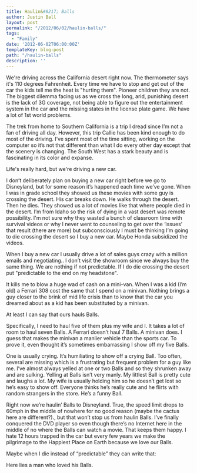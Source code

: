 ```yaml
---
title: Haulin&#8217; Balls
author: Justin Ball
layout: post
permalink: "/2012/06/02/haulin-balls/"
tags:
  - "Family"
date: '2012-06-02T06:00:00Z'
templateKey: blog-post
path: "/haulin-balls"
description: ''
---
```


We're driving across the California desert right now. The thermometer says it's 110 degrees Fahrenheit. Every time we have to stop and get out of the car the kids tell me the heat is "hurting them". Pioneer children they are not. The biggest dilemma facing us as we cross the long, arid, punishing desert is the lack of 3G coverage, not being able to figure out the entertainment system in the car and the missing states in the license plate game. We have a lot of 1st world problems.

The trek from home to Southern California is a trip I dread since I’m not a fan of driving all day. However, this trip Callie has been kind enough to do most of the driving. I’ve spent most of the time sitting, working on the computer so it’s not that different than what I do every other day except that the scenery is changing. The South West has a stark beauty and is fascinating in its color and expanse.

Life's really hard, but we're driving a new car.

I don’t deliberately plan on buying a new car right before we go to Disneyland, but for some reason it’s happened each time we’ve gone. When I was in grade school they showed us these movies with some guy is crossing the desert. His car breaks down. He walks through the desert. Then he dies. They showed us a lot of movies like that where people died in the desert. I’m from Idaho so the risk of dying in a vast desert was remote possibility. I'm not sure why they wasted a bunch of classroom time with survival videos or why I never went to counseling to get over the ‘issues’ that result (there are more) but subconsciously I must be thinking I’m going to die crossing the desert so I buy a new car. Maybe Honda subsidized the videos.

When I buy a new car I usually drive a lot of sales guys crazy with a million emails and negotiating.. I don’t visit the showroom since we always buy the same thing. We are nothing if not predictable. If I do die crossing the desert put "predictable to the end on my headstone".

It kills me to blow a huge wad of cash on a mini-van. When I was a kid (I’m old) a Ferrari 308 cost the same that I spend on a minivan. Nothing brings a guy closer to the brink of mid life crisis than to know that the car you dreamed about as a kid has been substituted by a minivan.

At least I can say that ours hauls Balls.

Specifically, I need to haul five of them plus my wife and I. It takes a lot of room to haul seven Balls. A Ferrari doesn’t haul 7 Balls. A minivan does. I guess that makes the minivan a manlier vehicle than the sports car. To prove it, even thought it’s sometimes embarrassing I show off my five Balls.

One is usually crying. It’s humiliating to show off a crying Ball. Too often, several are missing which is a frustrating but frequent problem for a guy like me. I’ve almost always yelled at one or two Balls and so they shrunken away and are sulking. Yelling at Balls isn’t very manly. My littlest Ball is pretty cute and laughs a lot. My wife is usually holding him so he doesn’t get lost so he’s easy to show off. Everyone thinks he’s really cute and he flirts with random strangers in the store. He’s a funny Ball.

Right now we’re haulin’ Balls to Disneyland. True, the speed limit drops to 60mph in the middle of nowhere for no good reason (maybe the cactus here are different?)., but that won’t stop us from haulin Balls. I’ve finally conquered the DVD player so even though there’s no Internet here in the middle of no where the Balls can watch a movie. That keeps them happy. I hate 12 hours trapped in the car but every few years we make the pilgrimage to the Happiest Place on Earth because we love our Balls.

Maybe when I die instead of “predictable” they can write that:

Here lies a man who loved his Balls.
